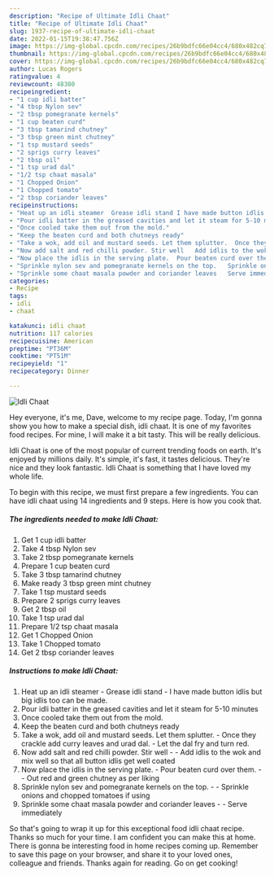 ```yaml
---
description: "Recipe of Ultimate Idli Chaat"
title: "Recipe of Ultimate Idli Chaat"
slug: 1937-recipe-of-ultimate-idli-chaat
date: 2022-01-15T19:38:47.756Z
image: https://img-global.cpcdn.com/recipes/26b9bdfc66e04cc4/680x482cq70/idli-chaat-recipe-main-photo.jpg
thumbnail: https://img-global.cpcdn.com/recipes/26b9bdfc66e04cc4/680x482cq70/idli-chaat-recipe-main-photo.jpg
cover: https://img-global.cpcdn.com/recipes/26b9bdfc66e04cc4/680x482cq70/idli-chaat-recipe-main-photo.jpg
author: Lucas Rogers
ratingvalue: 4
reviewcount: 48380
recipeingredient:
- "1 cup idli batter"
- "4 tbsp Nylon sev"
- "2 tbsp pomegranate kernels"
- "1 cup beaten curd"
- "3 tbsp tamarind chutney"
- "3 tbsp green mint chutney"
- "1 tsp mustard seeds"
- "2 sprigs curry leaves"
- "2 tbsp oil"
- "1 tsp urad dal"
- "1/2 tsp chaat masala"
- "1 Chopped Onion"
- "1 Chopped tomato"
- "2 tbsp coriander leaves"
recipeinstructions:
- "Heat up an idli steamer  Grease idli stand I have made button idlis but big idlis too can be made."
- "Pour idli batter in the greased cavities and let it steam for 5-10 minutes"
- "Once cooled take them out from the mold."
- "Keep the beaten curd and both chutneys ready"
- "Take a wok, add oil and mustard seeds. Let them splutter.  Once they crackle add curry leaves and urad dal.  Let the dal fry and turn red."
- "Now add salt and red chilli powder. Stir well   Add idlis to the wok and mix well so that all button idlis get well coated"
- "Now place the idlis in the serving plate.  Pour beaten curd over them.   Out red and green chutney as per liking"
- "Sprinkle nylon sev and pomegranate kernels on the top.   Sprinkle onions and chopped tomatoes if using"
- "Sprinkle some chaat masala powder and coriander leaves   Serve immediately"
categories:
- Recipe
tags:
- idli
- chaat

katakunci: idli chaat 
nutrition: 117 calories
recipecuisine: American
preptime: "PT36M"
cooktime: "PT51M"
recipeyield: "1"
recipecategory: Dinner

---
```



![Idli Chaat](https://img-global.cpcdn.com/recipes/26b9bdfc66e04cc4/680x482cq70/idli-chaat-recipe-main-photo.jpg)

Hey everyone, it's me, Dave, welcome to my recipe page. Today, I'm gonna show you how to make a special dish, idli chaat. It is one of my favorites food recipes. For mine, I will make it a bit tasty. This will be really delicious.

Idli Chaat is one of the most popular of current trending foods on earth. It's enjoyed by millions daily. It's simple, it's fast, it tastes delicious. They're nice and they look fantastic. Idli Chaat is something that I have loved my whole life.




To begin with this recipe, we must first prepare a few ingredients. You can have idli chaat using 14 ingredients and 9 steps. Here is how you cook that.

<!--inarticleads1-->

##### The ingredients needed to make Idli Chaat:

1. Get 1 cup idli batter
1. Take 4 tbsp Nylon sev
1. Take 2 tbsp pomegranate kernels
1. Prepare 1 cup beaten curd
1. Take 3 tbsp tamarind chutney
1. Make ready 3 tbsp green mint chutney
1. Take 1 tsp mustard seeds
1. Prepare 2 sprigs curry leaves
1. Get 2 tbsp oil
1. Take 1 tsp urad dal
1. Prepare 1/2 tsp chaat masala
1. Get 1 Chopped Onion
1. Take 1 Chopped tomato
1. Get 2 tbsp coriander leaves




<!--inarticleads2-->

##### Instructions to make Idli Chaat:

1. Heat up an idli steamer  - Grease idli stand - I have made button idlis but big idlis too can be made.
1. Pour idli batter in the greased cavities and let it steam for 5-10 minutes
1. Once cooled take them out from the mold.
1. Keep the beaten curd and both chutneys ready
1. Take a wok, add oil and mustard seeds. Let them splutter.  - Once they crackle add curry leaves and urad dal.  - Let the dal fry and turn red.
1. Now add salt and red chilli powder. Stir well  -  - Add idlis to the wok and mix well so that all button idlis get well coated
1. Now place the idlis in the serving plate.  - Pour beaten curd over them.  -  - Out red and green chutney as per liking
1. Sprinkle nylon sev and pomegranate kernels on the top.  -  - Sprinkle onions and chopped tomatoes if using
1. Sprinkle some chaat masala powder and coriander leaves  -  - Serve immediately




So that's going to wrap it up for this exceptional food idli chaat recipe. Thanks so much for your time. I am confident you can make this at home. There is gonna be interesting food in home recipes coming up. Remember to save this page on your browser, and share it to your loved ones, colleague and friends. Thanks again for reading. Go on get cooking!
